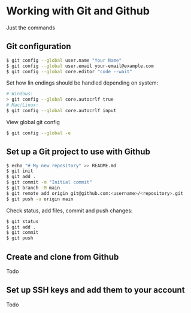 # Working with Git and Github

Just the commands

## Git configuration
```zsh
$ git config --global user.name "Your Name"
$ git config --global user.email your-email@example.com
$ git config --global core.editor "code --wait"
```

Set how lin endings should be handled depending on system:
```zsh
# Windows:
> git config --global core.autocrlf true
# Mac/Linux:
$ git config --global core.autocrlf input
```

View global git config
```zsh
$ git config --global -e
```

## Set up a Git project to use with Github

```zsh
$ echo "# My new repository" >> README.md
$ git init
$ git add .
$ git commit -m "Initial commit"
$ git branch -M main
$ git remote add origin git@github.com:<username>/<repository>.git
$ git push -u origin main
```
Check status, add files, commit and push changes:
```zsh
$ git status
$ git add .
$ git commit
$ git push
```


## Create and clone from Github
Todo

## Set up SSH keys and add them to your account
Todo
